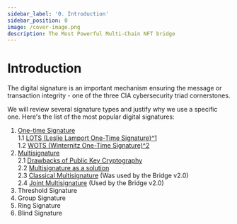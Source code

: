 ```yaml
---
sidebar_label: '0. Introduction'
sidebar_position: 0
image: /cover-image.png
description: The Most Powerful Multi-Chain NFT bridge
---
```


# Introduction

The digital signature is an important mechanism ensuring the message or transaction integrity - one of the three CIA cybersecurity triad cornerstones.

We will review several signature types and justify why we use a specific one. Here's the list of the most popular digital signatures:

1. [One-time Signature](./1.ots.md)<br/>
  1.1 [ LOTS (Leslie Lamport One-Time Signature)^1](./1.ots.md#11-lots-leslie-lamport-one-time-signature1)<br/>
  1.2 [ WOTS (Winternitz One-Time Signature)^2](./1.ots.md#12-wots-winternitz-one-time-signature2)<br/>
2. [Multisignature](./2.Multisignature.md)<br/>
  2.1 [Drawbacks of Public Key Cryptography](./2.Multisignature.md#drawbacks-of-public-key-cryptography)<br/>
  2.2 [Multisignature as a solution](./2.Multisignature.md#multisignature-as-a-solution)<br/>
  2.3 [Classical Multisignature](./2.Multisignature.md#classical-multisignature) (Was used by the Bridge v2.0)<br/>
  2.4 [Joint Multisignature](./2.Multisignature.md#joint-multisignature) (Used by the Bridge v2.0)<br/>
3. Threshold Signature
4. Group Signature
5. Ring Signature
6. Blind Signature

<!-- ## Secp256k1 -->
<!-- https://wiki.bitcoinsv.io/index.php/Secp256k1
https://en.bitcoin.it/wiki/Secp256k1 -->

